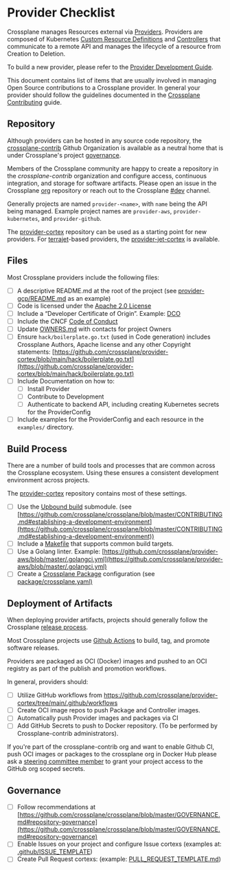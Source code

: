 # Provider Checklist

Crossplane manages Resources external via
[Providers](https://crossplane.io/docs/master/concepts/providers.html).
Providers are composed of Kubernetes [Custom Resource
Definitions](https://kubernetes.io/docs/concepts/extend-kubernetes/api-extension/custom-resources/#customresourcedefinitions)
and [Controllers](https://kubernetes.io/docs/concepts/architecture/controller)
that communicate to a remote API and manages the lifecycle of a resource from
Creation to Deletion.

To build a new provider, please refer to the [Provider Development
Guide](https://crossplane.io/docs/master/contributing/provider_development_guide.html).

This document contains list of items that are usually involved in managing Open
Source contributions to a Crossplane provider. In general your provider should
follow the guidelines documented in the [Crossplane
Contributing](https://github.com/crossplane/crossplane/blob/master/CONTRIBUTING.md)
guide.

## Repository

Although providers can be hosted in any source code repository, the [crossplane-contrib](https://github.com/orgs/crossplane-contrib) Github Organization is available as a neutral home that is under Crossplane's project [governance](https://github.com/crossplane/crossplane/blob/master/GOVERNANCE.md).

Members of the Crossplane community are happy to create a repository in the *crossplane-contrib* organization and configure access, continuous integration, and storage
for software artifacts. Please open an issue in the Crossplane
[org](https://github.com/crossplane/org) repository or reach out to the Crossplane
[#dev](https://crossplane.slack.com/archives/CEF5N8X08) channel.

Generally projects are named `provider-<name>`, with `name` being the API being
managed. Example project names are `provider-aws`, `provider-kubernetes`,
and `provider-github`.

The [provider-cortex](https://github.com/crossplane/provider-cortex) repository can be
used as a starting point for new providers. For [terrajet](https://github.com/crossplane/terrajet)-based providers, the
[provider-jet-cortex](https://github.com/crossplane-contrib/provider-jet-cortex) is
available.

## Files

Most Crossplane providers include the following files:

- [ ]  A descriptive README.md at the root of the project (see
  [provider-gcp/README.md](https://github.com/crossplane/provider-gcp/blob/master/README.md)
  as an example)
- [ ]  Code is licensed under the [Apache 2.0
  License](https://github.com/crossplane/provider-cortex/blob/main/LICENSE)
- [ ]  Include a “Developer Certificate of Origin”. Example:
  [DCO](https://github.com/upbound/build/blob/master/DCO)
- [ ]  Include the CNCF [Code of
  Conduct](https://github.com/crossplane/crossplane/blob/master/CODE_OF_CONDUCT.md)
- [ ]  Update
  [OWNERS.md](https://github.com/crossplane/provider-cortex/blob/main/OWNERS.md)
  with contacts for project Owners
- [ ]  Ensure `hack/boilerplate.go.txt` (used in Code generation) includes
  Crossplane Authors, Apache license and any other Copyright statements:
  [https://github.com/crossplane/provider-cortex/blob/main/hack/boilerplate.go.txt](https://github.com/crossplane/provider-cortex/blob/main/hack/boilerplate.go.txt)
- [ ] Include Documentation on how to:
  - [ ] Install Provider
  - [ ] Contribute to Development
  - [ ] Authenticate to backend API, including creating Kubernetes secrets for
    the ProviderConfig
- [ ] Include examples for the ProviderConfig and each resource in the
  `examples/` directory.

## Build Process

There are a number of build tools and processes that are common across the
Crossplane ecosystem. Using these ensures a consistent development environment
across projects.

The [provider-cortex](https://github.com/crossplane/provider-cortex)
repository contains most of these settings.

- [ ] Use the [Upbound build](https://github.com/upbound/build) submodule. (see
  [https://github.com/crossplane/crossplane/blob/master/CONTRIBUTING.md#establishing-a-development-environment](https://github.com/crossplane/crossplane/blob/master/CONTRIBUTING.md#establishing-a-development-environment))
- [ ] Include a
  [Makefile](https://github.com/crossplane/provider-gcp/blob/master/Makefile)
  that supports common build targets.
- [ ] Use a Golang linter. Example:
  [https://github.com/crossplane/provider-aws/blob/master/.golangci.yml](https://github.com/crossplane/provider-aws/blob/master/.golangci.yml)
- [ ] Create a [Crossplane
  Package](https://crossplane.io/docs/master/concepts/packages.html)
  configuration (see
  [package/crossplane.yaml)](https://github.com/crossplane/provider-cortex/blob/main/package/crossplane.yaml)

## Deployment of Artifacts

When deploying provider artifacts, projects should generally follow the Crossplane
[release process](https://crossplane.io/docs/master/contributing/release-process.html).

Most Crossplane projects use [Github Actions](https://docs.github.com/en/actions/learn-github-actions/understanding-github-actions) to build, tag, and promote software releases.

Providers are packaged as OCI (Docker) images and pushed to an OCI registry as part of
the publish and promotion workflows.

In general, providers should:

- [ ] Utilize GitHub workflows from
  <https://github.com/crossplane/provider-cortex/tree/main/.github/workflows>
- [ ] Create OCI image repos to push Package and Controller images.
- [ ] Automatically push Provider images and packages via CI
- [ ] Add GitHub Secrets to push to Docker repository. (To be performed by
  Crossplane-contrib administrators).

If you're part of the crossplane-contrib org and want to enable Github CI, push
OCI images or packages to the crossplane org in Docker Hub please ask a
[steering committee
member](https://github.com/crossplane/crossplane/blob/master/OWNERS.md#steering-committee)
to grant your project access to the GitHub org scoped secrets.

## Governance

- [ ] Follow recommendations at
  [https://github.com/crossplane/crossplane/blob/master/GOVERNANCE.md#repository-governance](https://github.com/crossplane/crossplane/blob/master/GOVERNANCE.md#repository-governance)
- [ ] Enable Issues on your project and configure Issue cortexs (examples at:
  [.github/ISSUE_TEMPLATE](https://github.com/crossplane/provider-cortex/tree/master/.github/ISSUE_TEMPLATE))
- [ ] Create Pull Request cortexs: (example:
  [PULL_REQUEST_TEMPLATE.md](https://github.com/crossplane/provider-cortex/blob/master/.github/PULL_REQUEST_TEMPLATE.md))
